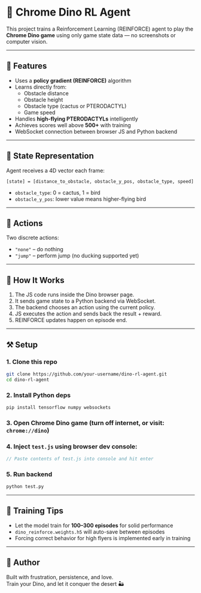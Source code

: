 # 🦖 Chrome Dino RL Agent

This project trains a Reinforcement Learning (REINFORCE) agent to play the **Chrome Dino game** using only game state data — no screenshots or computer vision.

---

## 🚀 Features

- Uses a **policy gradient (REINFORCE)** algorithm
- Learns directly from:
  - Obstacle distance
  - Obstacle height
  - Obstacle type (cactus or PTERODACTYL)
  - Game speed
- Handles **high-flying PTERODACTYLs** intelligently
- Achieves scores well above **500+** with training
- WebSocket connection between browser JS and Python backend

---

## 🧠 State Representation

Agent receives a 4D vector each frame:
```
[state] = [distance_to_obstacle, obstacle_y_pos, obstacle_type, speed]
```
- `obstacle_type`: 0 = cactus, 1 = bird  
- `obstacle_y_pos`: lower value means higher-flying bird

---

## 🎡 Actions

Two discrete actions:
- `"none"` – do nothing
- `"jump"` – perform jump (no ducking supported yet)

---

## 🧠 How It Works

1. The JS code runs inside the Dino browser page.
2. It sends game state to a Python backend via WebSocket.
3. The backend chooses an action using the current policy.
4. JS executes the action and sends back the result + reward.
5. REINFORCE updates happen on episode end.

---

## ⚒️ Setup

### 1. Clone this repo
```bash
git clone https://github.com/your-username/dino-rl-agent.git
cd dino-rl-agent
```

### 2. Install Python deps
```bash
pip install tensorflow numpy websockets
```

### 3. Open Chrome Dino game (turn off internet, or visit: `chrome://dino`)

### 4. Inject `test.js` using browser dev console:
```javascript
// Paste contents of test.js into console and hit enter
```

### 5. Run backend
```bash
python test.py
```

---

## 🔪 Training Tips

- Let the model train for **100–300 episodes** for solid performance
- `dino_reinforce.weights.h5` will auto-save between episodes
- Forcing correct behavior for high flyers is implemented early in training

---

## 👑 Author

Built with frustration, persistence, and love.  
Train your Dino, and let it conquer the desert 🏜️

